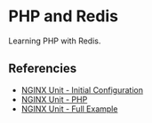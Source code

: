 # PHP and Redis

Learning PHP with Redis.

## Referencies

* [NGINX Unit - Initial Configuration](https://unit.nginx.org/installation/#initial-configuration)
* [NGINX Unit - PHP](https://unit.nginx.org/configuration/#php)
* [NGINX Unit - Full Example](https://unit.nginx.org/configuration/#configuration-full-example)
